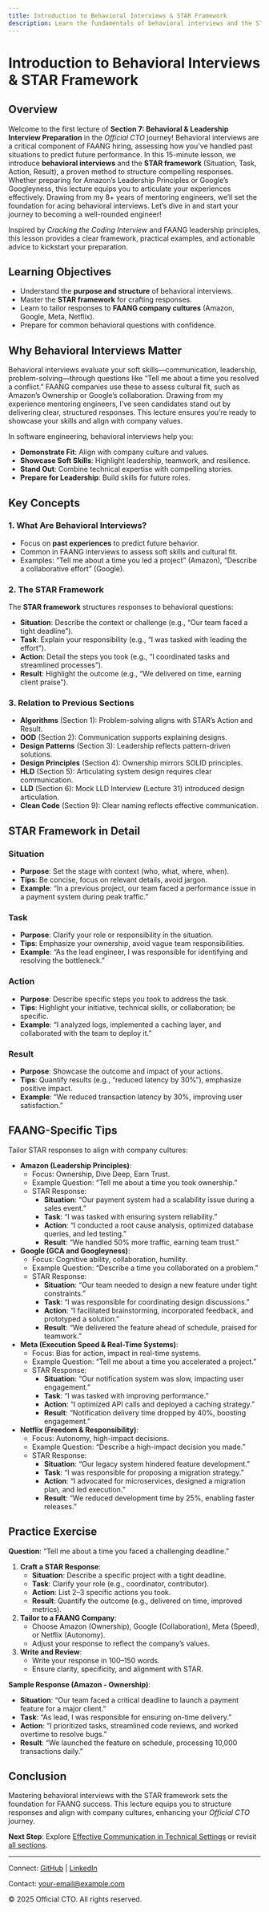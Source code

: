 ```yaml
---
title: Introduction to Behavioral Interviews & STAR Framework
description: Learn the fundamentals of behavioral interviews and the STAR framework to excel in FAANG interviews, with practical examples for Amazon, Google, Meta, and Netflix.
---
```


# Introduction to Behavioral Interviews & STAR Framework

## Overview
Welcome to the first lecture of **Section 7: Behavioral & Leadership Interview Preparation** in the *Official CTO* journey! Behavioral interviews are a critical component of FAANG hiring, assessing how you’ve handled past situations to predict future performance. In this 15-minute lesson, we introduce **behavioral interviews** and the **STAR framework** (Situation, Task, Action, Result), a proven method to structure compelling responses. Whether preparing for Amazon’s Leadership Principles or Google’s Googleyness, this lecture equips you to articulate your experiences effectively. Drawing from my 8+ years of mentoring engineers, we’ll set the foundation for acing behavioral interviews. Let’s dive in and start your journey to becoming a well-rounded engineer!

Inspired by *Cracking the Coding Interview* and FAANG leadership principles, this lesson provides a clear framework, practical examples, and actionable advice to kickstart your preparation.

## Learning Objectives
- Understand the **purpose and structure** of behavioral interviews.
- Master the **STAR framework** for crafting responses.
- Learn to tailor responses to **FAANG company cultures** (Amazon, Google, Meta, Netflix).
- Prepare for common behavioral questions with confidence.

## Why Behavioral Interviews Matter
Behavioral interviews evaluate your soft skills—communication, leadership, problem-solving—through questions like “Tell me about a time you resolved a conflict.” FAANG companies use these to assess cultural fit, such as Amazon’s Ownership or Google’s collaboration. Drawing from my experience mentoring engineers, I’ve seen candidates stand out by delivering clear, structured responses. This lecture ensures you’re ready to showcase your skills and align with company values.

In software engineering, behavioral interviews help you:
- **Demonstrate Fit**: Align with company culture and values.
- **Showcase Soft Skills**: Highlight leadership, teamwork, and resilience.
- **Stand Out**: Combine technical expertise with compelling stories.
- **Prepare for Leadership**: Build skills for future roles.

## Key Concepts
### 1. What Are Behavioral Interviews?
- Focus on **past experiences** to predict future behavior.
- Common in FAANG interviews to assess soft skills and cultural fit.
- Examples: “Tell me about a time you led a project” (Amazon), “Describe a collaborative effort” (Google).

### 2. The STAR Framework
The **STAR framework** structures responses to behavioral questions:
- **Situation**: Describe the context or challenge (e.g., “Our team faced a tight deadline”).
- **Task**: Explain your responsibility (e.g., “I was tasked with leading the effort”).
- **Action**: Detail the steps you took (e.g., “I coordinated tasks and streamlined processes”).
- **Result**: Highlight the outcome (e.g., “We delivered on time, earning client praise”).

### 3. Relation to Previous Sections
- **Algorithms** (Section 1): Problem-solving aligns with STAR’s Action and Result.
- **OOD** (Section 2): Communication supports explaining designs.
- **Design Patterns** (Section 3): Leadership reflects pattern-driven solutions.
- **Design Principles** (Section 4): Ownership mirrors SOLID principles.
- **HLD** (Section 5): Articulating system design requires clear communication.
- **LLD** (Section 6): Mock LLD Interview (Lecture 31) introduced design articulation.
- **Clean Code** (Section 9): Clear naming reflects effective communication.

## STAR Framework in Detail
### Situation
- **Purpose**: Set the stage with context (who, what, where, when).
- **Tips**: Be concise, focus on relevant details, avoid jargon.
- **Example**: “In a previous project, our team faced a performance issue in a payment system during peak traffic.”

### Task
- **Purpose**: Clarify your role or responsibility in the situation.
- **Tips**: Emphasize your ownership, avoid vague team responsibilities.
- **Example**: “As the lead engineer, I was responsible for identifying and resolving the bottleneck.”

### Action
- **Purpose**: Describe specific steps you took to address the task.
- **Tips**: Highlight your initiative, technical skills, or collaboration; be specific.
- **Example**: “I analyzed logs, implemented a caching layer, and collaborated with the team to deploy it.”

### Result
- **Purpose**: Showcase the outcome and impact of your actions.
- **Tips**: Quantify results (e.g., “reduced latency by 30%”), emphasize positive impact.
- **Example**: “We reduced transaction latency by 30%, improving user satisfaction.”

## FAANG-Specific Tips
Tailor STAR responses to align with company cultures:
- **Amazon (Leadership Principles)**:
  - Focus: Ownership, Dive Deep, Earn Trust.
  - Example Question: “Tell me about a time you took ownership.”
  - STAR Response:
    - **Situation**: “Our payment system had a scalability issue during a sales event.”
    - **Task**: “I was tasked with ensuring system reliability.”
    - **Action**: “I conducted a root cause analysis, optimized database queries, and led testing.”
    - **Result**: “We handled 50% more traffic, earning team trust.”
- **Google (GCA and Googleyness)**:
  - Focus: Cognitive ability, collaboration, humility.
  - Example Question: “Describe a time you collaborated on a problem.”
  - STAR Response:
    - **Situation**: “Our team needed to design a new feature under tight constraints.”
    - **Task**: “I was responsible for coordinating design discussions.”
    - **Action**: “I facilitated brainstorming, incorporated feedback, and prototyped a solution.”
    - **Result**: “We delivered the feature ahead of schedule, praised for teamwork.”
- **Meta (Execution Speed & Real-Time Systems)**:
  - Focus: Bias for action, impact in real-time systems.
  - Example Question: “Tell me about a time you accelerated a project.”
  - STAR Response:
    - **Situation**: “Our notification system was slow, impacting user engagement.”
    - **Task**: “I was tasked with improving performance.”
    - **Action**: “I optimized API calls and deployed a caching strategy.”
    - **Result**: “Notification delivery time dropped by 40%, boosting engagement.”
- **Netflix (Freedom & Responsibility)**:
  - Focus: Autonomy, high-impact decisions.
  - Example Question: “Describe a high-impact decision you made.”
  - STAR Response:
    - **Situation**: “Our legacy system hindered feature development.”
    - **Task**: “I was responsible for proposing a migration strategy.”
    - **Action**: “I advocated for microservices, designed a migration plan, and led execution.”
    - **Result**: “We reduced development time by 25%, enabling faster releases.”

## Practice Exercise
**Question**: “Tell me about a time you faced a challenging deadline.”
1. **Craft a STAR Response**:
   - **Situation**: Describe a specific project with a tight deadline.
   - **Task**: Clarify your role (e.g., coordinator, contributor).
   - **Action**: List 2–3 specific actions you took.
   - **Result**: Quantify the outcome (e.g., delivered on time, improved metrics).
2. **Tailor to a FAANG Company**:
   - Choose Amazon (Ownership), Google (Collaboration), Meta (Speed), or Netflix (Autonomy).
   - Adjust your response to reflect the company’s values.
3. **Write and Review**:
   - Write your response in 100–150 words.
   - Ensure clarity, specificity, and alignment with STAR.

**Sample Response (Amazon - Ownership)**:
- **Situation**: “Our team faced a critical deadline to launch a payment feature for a major client.”
- **Task**: “As lead, I was responsible for ensuring on-time delivery.”
- **Action**: “I prioritized tasks, streamlined code reviews, and worked overtime to resolve bugs.”
- **Result**: “We launched the feature on schedule, processing 10,000 transactions daily.”

## Conclusion
Mastering behavioral interviews with the STAR framework sets the foundation for FAANG success. This lecture equips you to structure responses and align with company cultures, enhancing your *Official CTO* journey.

**Next Step**: Explore [Effective Communication in Technical Settings](/interview-section/behavioral/communication) or revisit [all sections](/interview-section/).

---

<footer>
  <p>Connect: <a href="https://github.com/your-profile">GitHub</a> | <a href="https://linkedin.com/in/your-profile">LinkedIn</a></p>
  <p>Contact: <a href="mailto:your-email@example.com">your-email@example.com</a></p>
  <p>&copy; 2025 Official CTO. All rights reserved.</p>
</footer>